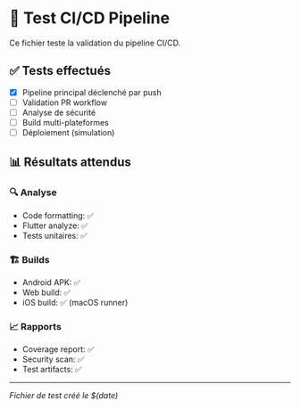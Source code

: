 # 🧪 Test CI/CD Pipeline

Ce fichier teste la validation du pipeline CI/CD.

## ✅ Tests effectués

- [x] Pipeline principal déclenché par push
- [ ] Validation PR workflow
- [ ] Analyse de sécurité
- [ ] Build multi-plateformes
- [ ] Déploiement (simulation)

## 📊 Résultats attendus

### 🔍 Analyse
- Code formatting: ✅ 
- Flutter analyze: ✅
- Tests unitaires: ✅

### 🏗️ Builds
- Android APK: ✅
- Web build: ✅
- iOS build: ✅ (macOS runner)

### 📈 Rapports
- Coverage report: ✅
- Security scan: ✅
- Test artifacts: ✅

---

_Fichier de test créé le $(date)_
